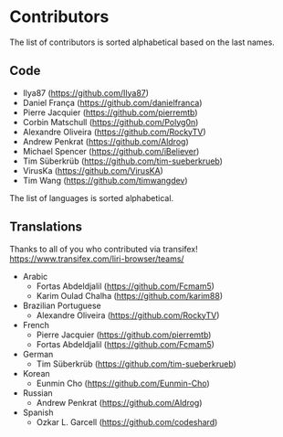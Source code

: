 # Contributors

The list of contributors is sorted alphabetical based on the last names. 

## Code
* Ilya87 (https://github.com/Ilya87)
* Daniel França (https://github.com/danielfranca)
* Pierre Jacquier (https://github.com/pierremtb)
* Corbin Matschull (https://github.com/Polyg0n)
* Alexandre Oliveira (https://github.com/RockyTV)
* Andrew Penkrat (https://github.com/Aldrog)
* Michael Spencer (https://github.com/iBeliever)
* Tim Süberkrüb (https://github.com/tim-sueberkrueb)
* VirusKa (https://github.com/VirusKA)
* Tim Wang (https://github.com/timwangdev)

The list of languages is sorted alphabetical.

## Translations
Thanks to all of you who contributed via transifex! 
https://www.transifex.com/liri-browser/teams/
* Arabic
  * Fortas Abdeldjalil (https://github.com/Fcmam5)
  * Karim Oulad Chalha (https://github.com/karim88)
* Brazilian Portuguese
  * Alexandre Oliveira (https://github.com/RockyTV)
* French
  * Pierre Jacquier (https://github.com/pierremtb)
  * Fortas Abdeldjalil (https://github.com/Fcmam5)
* German
  * Tim Süberkrüb (https://github.com/tim-sueberkrueb)
* Korean
  * Eunmin Cho (https://github.com/Eunmin-Cho)
* Russian
  * Andrew Penkrat (https://github.com/Aldrog)
* Spanish
  * Ozkar L. Garcell (https://github.com/codeshard) 
